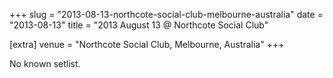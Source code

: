 +++
slug = "2013-08-13-northcote-social-club-melbourne-australia"
date = "2013-08-13"
title = "2013 August 13 @ Northcote Social Club"

[extra]
venue = "Northcote Social Club, Melbourne, Australia"
+++

No known setlist.
